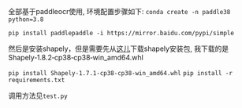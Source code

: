 全部基于paddleocr使用, 环境配置步骤如下:
`conda create -n paddle38 python=3.8`  

`pip install paddlepaddle -i https://mirror.baidu.com/pypi/simple`  

然后是安装shapely，但是需要先从[这儿](https://www.lfd.uci.edu/~gohlke/pythonlibs/)下载shapely安装包, 我下载的是Shapely‑1.8.2‑cp38‑cp38‑win_amd64.whl

`pip install Shapely‑1.7.1‑cp38‑cp38‑win_amd64.whl`
`pip install -r requirements.txt`

调用方法见`test.py`